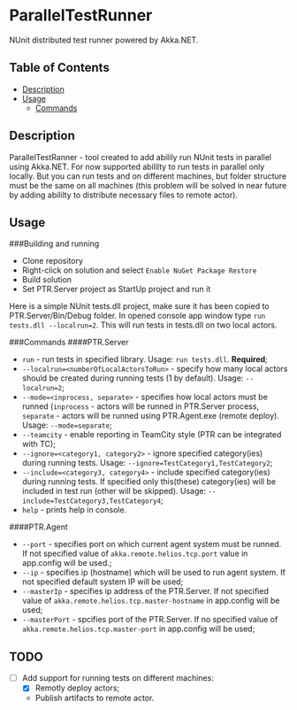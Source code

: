 ParallelTestRunner
==================
NUnit distributed test runner powered by Akka.NET.

Table of Contents
-----------------

* [Description](#description)
* [Usage](#usage)
  * [Commands](#commands)

Description
-----------
ParallelTestRanner - tool created to add abilily run NUnit tests in parallel using Akka.NET. For now supported abililty to run tests in parallel only locally. But you can run tests and on different machines, but folder structure must be the same on all machines (this problem will be solved in near future by adding abililty to distribute necessary files to remote actor).

Usage
-----
###Building and running
* Clone repository
* Right-click on solution and select `Enable NuGet Package Restore`
* Build solution
* Set PTR.Server project as StartUp project and run it

Here is a simple NUnit tests.dll project, make sure it has been copied to PTR.Server/Bin/Debug folder. In opened console app window type `run tests.dll --localrun=2`. This will run tests in tests.dll on two local actors.

###Commands
####PTR.Server
* `run` - run tests in specified library. Usage: `run tests.dll`. **Required**;
* `--localrun=<numberOfLocalActorsToRun>` - specify how many local actors should be created during running tests (1 by default). Usage: `--localrun=2`;
* `--mode=<inprocess, separate>` - specifies how local actors must be runned (`inprocess` - actors will be runned in PTR.Server process, `separate` - actors will be runned using PTR.Agent.exe (remote deploy). Usage: `--mode=separate`;
* `--teamcity` - enable reporting in TeamCity style (PTR can be integrated with TC);
* `--ignore=<category1, category2>` - ignore specified category(ies) during running tests. Usage: `--ignore=TestCategory1,TestCategory2`;
* `--include=<category3, category4>` - include specified category(ies) during running tests. If specified only this(these) category(ies) will be included in test run (other will be skipped). Usage: `--include=TestCategory3,TestCategory4`;
* `help` - prints help in console.

####PTR.Agent
* `--port` - specifies port on which current agent system must be runned. If not specified value of `akka.remote.helios.tcp.port` value in app.config will be used.;
* `--ip` - specifies ip (hostname) which will be used to run agent system. If not specified default system IP will be used;
* `--masterIp` - specifies ip address of the PTR.Server. If not specified value of `akka.remote.helios.tcp.master-hostname` in app.config will be used;
* `--masterPort` - spcifies port of the PTR.Server. If no specified value of `akka.remote.helios.tcp.master-port` in app.config will be used;

TODO
----

* [ ] Add support for running tests on different machines:
  * [X] Remotly deploy actors;
  * Publish artifacts to remote actor.

